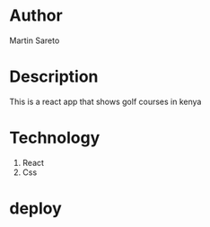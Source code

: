 # Author
Martin Sareto
# Description 
This is a react app that shows golf courses in kenya
# Technology
1. React
2. Css

# deploy

